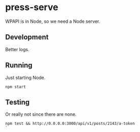 # press-serve
WPAPI is in Node, so we need a Node server.

## Development
Better logs.

## Running
Just starting Node.

`npm start`

## Testing
Or really not since there are none.

```
npm test && http://0.0.0.0:3000/api/v1/posts/2143/a-token
`
